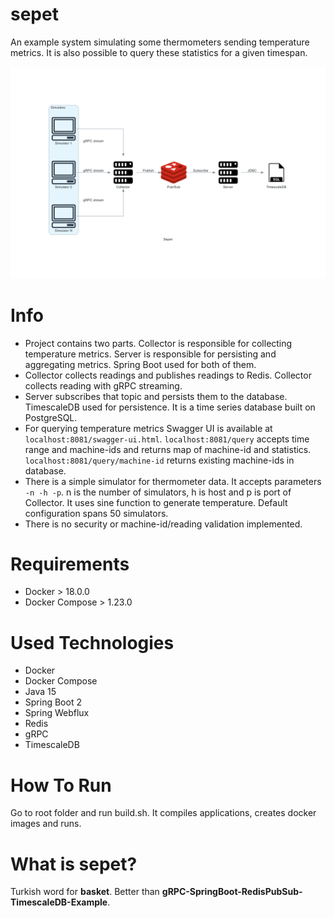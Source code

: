 # sepet

An example system simulating some thermometers sending temperature metrics. It is also possible to query these statistics for a given timespan.

![diagram](diagram.png)

Info
====
* Project contains two parts. Collector is responsible for collecting temperature metrics. Server is responsible for persisting and aggregating metrics. Spring Boot used for both of them. 
* Collector collects readings and publishes readings to Redis. Collector collects reading with gRPC streaming.
* Server subscribes that topic and persists them to the database. TimescaleDB used for persistence. It is a time series database built on PostgreSQL.
* For querying temperature metrics Swagger UI is available at `localhost:8081/swagger-ui.html`. `localhost:8081/query` accepts time range and machine-ids and returns map of machine-id and statistics. `localhost:8081/query/machine-id` returns existing machine-ids in database.
* There is a simple simulator for thermometer data. It accepts parameters `-n -h -p`. n is the number of simulators, h is host and p is port of Collector. It uses sine function to generate temperature. Default configuration spans 50 simulators.
* There is no security or machine-id/reading validation implemented.

Requirements
====
* Docker > 18.0.0
* Docker Compose > 1.23.0

Used Technologies
====
* Docker
* Docker Compose
* Java 15
* Spring Boot 2
* Spring Webflux
* Redis
* gRPC
* TimescaleDB

How To Run
====
Go to root folder and run build.sh. It compiles applications, creates docker images and runs.

What is sepet?
====
Turkish word for **basket**. Better than **gRPC-SpringBoot-RedisPubSub-TimescaleDB-Example**.
